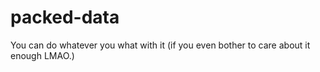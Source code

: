 # packed-data
 You can do whatever you what with it (if you even bother to care about it enough LMAO.)
